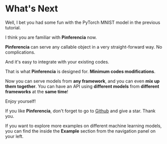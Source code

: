 # What's Next

Well, I bet you had some fun with the PyTorch MNIST model in the previous tutorial.

I think you are familiar with **Pinferencia** now.

**Pinferencia** can serve any callable object in a very straight-forward way. No complications.

And it's easy to integrate with your existing codes.

That is what **Pinferencia** is designed for. **Minimum codes modifications**.

Now you can serve models from **any framework**, and you can even **mix up them together**. You can have an API using **different models** from **different frameworks** at the **same time**!

Enjoy yourself!

If you like **Pinferencia**, don't forget to go to [Github](https://github.com/underneathall/pinferencia) and give a star. Thank you.

If you want to explore more examples on different machine learning models, you can find the inside the **Example** section from the navigation panel on your left.

